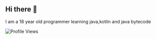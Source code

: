 ## Hi there 👋

I am a 18 year old programmer learning java,kotlin and java bytecode

![Profile Views](https://komarev.com/ghpvc/?username=master7720)
